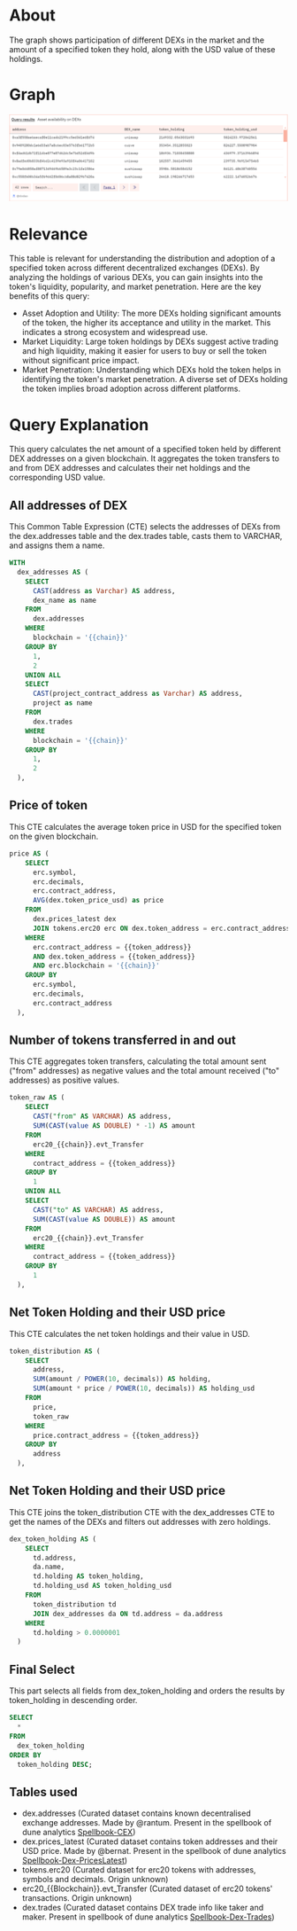 # About

The graph shows participation of different DEXs in the market and the amount of a specified token they hold, along with the USD value of these holdings.

# Graph

![assetDistributionOnDex](assets-availability-dex.png)

# Relevance

This table is relevant for understanding the distribution and adoption of a specified token across different decentralized exchanges (DEXs). By analyzing the holdings of various DEXs, you can gain insights into the token's liquidity, popularity, and market penetration. Here are the key benefits of this query:
- Asset Adoption and Utility: The more DEXs holding significant amounts of the token, the higher its acceptance and utility in the market. This indicates a strong ecosystem and widespread use.
- Market Liquidity: Large token holdings by DEXs suggest active trading and high liquidity, making it easier for users to buy or sell the token without significant price impact.
- Market Penetration: Understanding which DEXs hold the token helps in identifying the token's market penetration. A diverse set of DEXs holding the token implies broad adoption across different platforms.

# Query Explanation

This query calculates the net amount of a specified token held by different DEX addresses on a given blockchain. It aggregates the token transfers to and from DEX addresses and calculates their net holdings and the corresponding USD value.

## All addresses of DEX

This Common Table Expression (CTE) selects the addresses of DEXs from the dex.addresses table and the dex.trades table, casts them to VARCHAR, and assigns them a name.

```sql
WITH
  dex_addresses AS (
    SELECT
      CAST(address as Varchar) AS address,
      dex_name as name
    FROM
      dex.addresses
    WHERE
      blockchain = '{{chain}}'
    GROUP BY
      1,
      2
    UNION ALL
    SELECT
      CAST(project_contract_address as Varchar) AS address,
      project as name
    FROM
      dex.trades
    WHERE
      blockchain = '{{chain}}'
    GROUP BY
      1,
      2
  ),
```

## Price of token 

This CTE calculates the average token price in USD for the specified token on the given blockchain.

```sql
price AS (
    SELECT
      erc.symbol,
      erc.decimals,
      erc.contract_address,
      AVG(dex.token_price_usd) as price
    FROM
      dex.prices_latest dex
      JOIN tokens.erc20 erc ON dex.token_address = erc.contract_address
    WHERE
      erc.contract_address = {{token_address}}
      AND dex.token_address = {{token_address}}
      AND erc.blockchain = '{{chain}}'
    GROUP BY
      erc.symbol,
      erc.decimals,
      erc.contract_address
  ),
```

## Number of tokens transferred in and out

This CTE aggregates token transfers, calculating the total amount sent ("from" addresses) as negative values and the total amount received ("to" addresses) as positive values.

```sql
token_raw AS (
    SELECT
      CAST("from" AS VARCHAR) AS address,
      SUM(CAST(value AS DOUBLE) * -1) AS amount
    FROM
      erc20_{{chain}}.evt_Transfer
    WHERE
      contract_address = {{token_address}}
    GROUP BY
      1
    UNION ALL
    SELECT
      CAST("to" AS VARCHAR) AS address,
      SUM(CAST(value AS DOUBLE)) AS amount
    FROM
      erc20_{{chain}}.evt_Transfer
    WHERE
      contract_address = {{token_address}}
    GROUP BY
      1
  ),
```

## Net Token Holding and their USD price

This CTE calculates the net token holdings and their value in USD.

```sql
token_distribution AS (
    SELECT
      address,
      SUM(amount / POWER(10, decimals)) AS holding,
      SUM(amount * price / POWER(10, decimals)) AS holding_usd
    FROM
      price,
      token_raw
    WHERE
      price.contract_address = {{token_address}}
    GROUP BY
      address
  ),
```

## Net Token Holding and their USD price

This CTE joins the token_distribution CTE with the dex_addresses CTE to get the names of the DEXs and filters out addresses with zero holdings.

```sql
dex_token_holding AS (
    SELECT
      td.address,
      da.name,
      td.holding AS token_holding,
      td.holding_usd AS token_holding_usd
    FROM
      token_distribution td
      JOIN dex_addresses da ON td.address = da.address
    WHERE
      td.holding > 0.0000001
  )
```

## Final Select

This part selects all fields from dex_token_holding and orders the results by token_holding in descending order.

```sql
SELECT
  *
FROM
  dex_token_holding
ORDER BY
  token_holding DESC;
```

## Tables used

- dex.addresses (Curated dataset contains known decentralised exchange addresses. Made by @rantum. Present in the spellbook of dune analytics [Spellbook-CEX](https://github.com/duneanalytics/spellbook/blob/main/models/dex/dex_schema.yml))
- dex.prices_latest (Curated dataset contains token addresses and their USD price. Made by @bernat. Present in the spellbook of dune analytics [Spellbook-Dex-PricesLatest](https://github.com/duneanalytics/spellbook/blob/main/models/dex/dex_prices_latest.sql))
- tokens.erc20 (Curated dataset for erc20 tokens with addresses, symbols and decimals. Origin unknown)
- erc20\_{{Blockchain}}.evt_Transfer (Curated dataset of erc20 tokens' transactions. Origin unknown)
- dex.trades (Curated dataset contains DEX trade info like taker and maker. Present in spellbook of dune analytics [Spellbook-Dex-Trades](https://github.com/duneanalytics/spellbook/blob/main/models/_sector/dex/trades/dex_trades.sql))